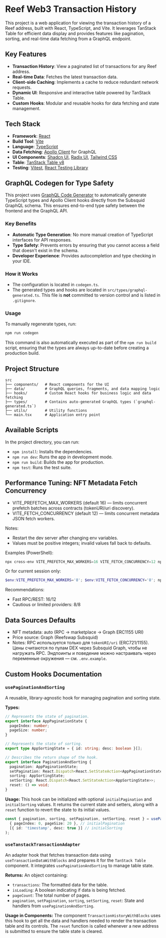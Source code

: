 # Reef Web3 Transaction History

This project is a web application for viewing the transaction history of a Reef address, built with React, TypeScript, and Vite. It leverages TanStack Table for efficient data display and provides features like pagination, sorting, and real-time data fetching from a GraphQL endpoint.

## Key Features

- **Transaction History**: View a paginated list of transactions for any Reef address.
- **Real-time Data**: Fetches the latest transaction data.
- **Client-side Caching**: Implements a cache to reduce redundant network requests.
- **Dynamic UI**: Responsive and interactive table powered by TanStack Table.
- **Custom Hooks**: Modular and reusable hooks for data fetching and state management.

## Tech Stack

- **Framework**: [React](https://reactjs.org/)
- **Build Tool**: [Vite](https://vitejs.dev/)
- **Language**: [TypeScript](https://www.typescriptlang.org/)
- **Data Fetching**: [Apollo Client](https://www.apollographql.com/docs/react/) for GraphQL
- **UI Components**: [Shadcn UI](https://ui.shadcn.com/), [Radix UI](https://www.radix-ui.com/), [Tailwind CSS](https://tailwindcss.com/)
- **Table**: [TanStack Table v8](https://tanstack.com/table/v8)
- **Testing**: [Vitest](https://vitest.dev/), [React Testing Library](https://testing-library.com/docs/react-testing-library/intro/)

## GraphQL Codegen for Type Safety

This project uses [GraphQL Code Generator](https://www.the-guild.dev/graphql/codegen) to automatically generate TypeScript types and Apollo Client hooks directly from the Subsquid GraphQL schema. This ensures end-to-end type safety between the frontend and the GraphQL API.

### Key Benefits
- **Automatic Type Generation**: No more manual creation of TypeScript interfaces for API responses.
- **Type Safety**: Prevents errors by ensuring that you cannot access a field that doesn't exist in the schema.
- **Developer Experience**: Provides autocompletion and type checking in your IDE.

### How it Works
- The configuration is located in `codegen.ts`.
- The generated types and hooks are located in `src/types/graphql-generated.ts`. This file is **not** committed to version control and is listed in `.gitignore`.

### Usage
To manually regenerate types, run:
```bash
npm run codegen
```
This command is also automatically executed as part of the `npm run build` script, ensuring that the types are always up-to-date before creating a production build.

## Project Structure

```
src
├── components/   # React components for the UI
├── data/         # GraphQL queries, fragments, and data mapping logic
├── hooks/        # Custom React hooks for business logic and data fetching
├── types/        # Contains auto-generated GraphQL types (`graphql-generated.ts`)
├── utils/        # Utility functions
└── main.tsx      # Application entry point
```

## Available Scripts

In the project directory, you can run:

- `npm install`: Installs the dependencies.
- `npm run dev`: Runs the app in development mode.
- `npm run build`: Builds the app for production.
- `npm test`: Runs the test suite.

## Performance Tuning: NFT Metadata Fetch Concurrency

- VITE_PREFETCH_MAX_WORKERS (default 16) — limits concurrent prefetch batches across contracts (tokenURI/uri discovery).
- VITE_FETCH_CONCURRENCY (default 12) — limits concurrent metadata JSON fetch workers.

Notes:
- Restart the dev server after changing env variables.
- Values must be positive integers; invalid values fall back to defaults.

Examples (PowerShell):
```powershell
npx cross-env VITE_PREFETCH_MAX_WORKERS=16 VITE_FETCH_CONCURRENCY=12 npm run dev
```
Or for current session only:
```powershell
$env:VITE_PREFETCH_MAX_WORKERS='8'; $env:VITE_FETCH_CONCURRENCY='8'; npm run dev
```

Recommendations:
- Fast RPC/REST: 16/12
- Cautious or limited providers: 8/8

## Data Sources Defaults

- NFT metadata: auto (RPC → marketplace → Graph ERC1155 URI)
- Price source: Graph (Reefswap Subsquid)
- Notes: RPC используется только для `tokenURI/uri` (ERC721/1155). Цены считаются по пулам DEX через Subsquid Graph, чтобы не нагружать RPC. Эндпоинты и поведение можно настраивать через переменные окружения — см. `.env.example`.

## Custom Hooks Documentation

### `usePaginationAndSorting`

A reusable, library-agnostic hook for managing pagination and sorting state.

**Types:**
```typescript
// Represents the state of pagination.
export interface AppPaginationState {
  pageIndex: number;
  pageSize: number;
}

// Represents the state of sorting.
export type AppSortingState = { id: string; desc: boolean }[];

// Describes the return shape of the hook.
export interface PaginationAndSorting {
  pagination: AppPaginationState;
  setPagination: React.Dispatch<React.SetStateAction<AppPaginationState>>;
  sorting: AppSortingState;
  setSorting: React.Dispatch<React.SetStateAction<AppSortingState>>;
  reset: () => void;
}
```

**Usage:**
This hook can be initialized with optional `initialPagination` and `initialSorting` values. It returns the current state and setters, along with a `reset` function to revert the state to its initial values.

```typescript
const { pagination, sorting, setPagination, setSorting, reset } = usePaginationAndSorting(
  { pageIndex: 0, pageSize: 20 }, // initialPagination
  [{ id: 'timestamp', desc: true }] // initialSorting
);
```

### `useTanstackTransactionAdapter`

An adapter hook that fetches transaction data using `useTransactionDataWithBlocks` and prepares it for the `TanStack Table` component. It integrates `usePaginationAndSorting` to manage table state.

**Returns:**
An object containing:
- `transactions`: The formatted data for the table.
- `isLoading`: A boolean indicating if data is being fetched.
- `pageCount`: The total number of pages.
- `pagination`, `setPagination`, `sorting`, `setSorting`, `reset`: State and handlers from `usePaginationAndSorting`.

**Usage in Components:**
The component `TransactionHistoryWithBlocks` uses this hook to get all the data and handlers needed to render the transaction table and its controls. The `reset` function is called whenever a new address is submitted to ensure the table state is cleared.
